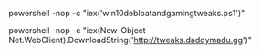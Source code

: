 powershell -nop -c "iex('win10debloatandgamingtweaks.ps1')"

powershell -nop -c "iex(New-Object Net.WebClient).DownloadString('http://tweaks.daddymadu.gg')"
